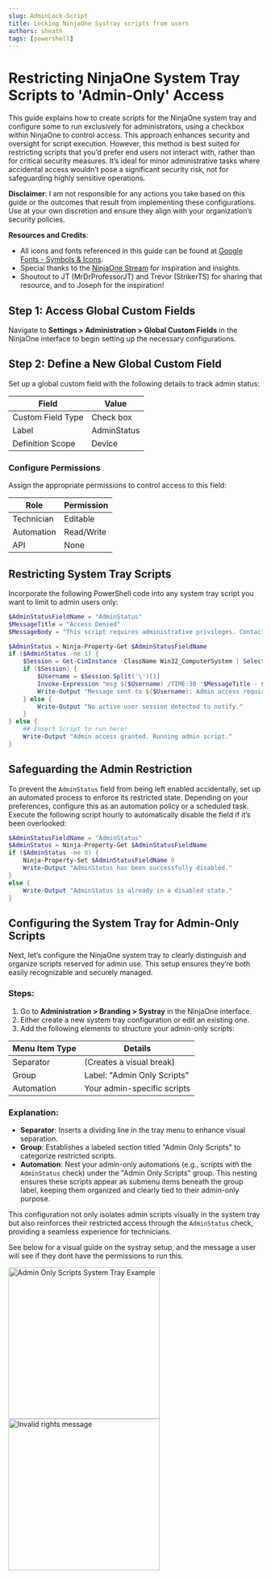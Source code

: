 ```yaml
---
slug: AdminLock-Script
title: Locking NinjaOne Systray scripts from users
authors: sheath
tags: [powershell]
---
```


# Restricting NinjaOne System Tray Scripts to 'Admin-Only' Access

This guide explains how to create scripts for the NinjaOne system tray and configure some to run exclusively for administrators, using a checkbox within NinjaOne to control access. This approach enhances security and oversight for script execution. However, this method is best suited for restricting scripts that you’d prefer end users not interact with, rather than for critical security measures. It’s ideal for minor administrative tasks where accidental access wouldn’t pose a significant security risk, not for safeguarding highly sensitive operations.

**Disclaimer**: I am not responsible for any actions you take based on this guide or the outcomes that result from implementing these configurations. Use at your own discretion and ensure they align with your organization’s security policies.

**Resources and Credits**:  
- All icons and fonts referenced in this guide can be found at [Google Fonts - Symbols & Icons](https://fonts.google.com/icons?icon.size=24&icon.color=%23e3e3e3).  
- Special thanks to the [NinjaOne Stream](https://www.youtube.com/watch?v=qBhk0awc3-c) for inspiration and insights.  
- Shoutout to JT (MrDrProfessorJT) and Trevor (StrikerTS) for sharing that resource, and to Joseph for the inspiration!

## Step 1: Access Global Custom Fields
Navigate to **Settings > Administration > Global Custom Fields** in the NinjaOne interface to begin setting up the necessary configurations.

## Step 2: Define a New Global Custom Field
Set up a global custom field with the following details to track admin status:

| Field             | Value        |
|-------------------|--------------|
| Custom Field Type | Check box    |
| Label            | AdminStatus  |
| Definition Scope | Device       |

### Configure Permissions
Assign the appropriate permissions to control access to this field:

| Role         | Permission   |
|--------------|--------------|
| Technician   | Editable     |
| Automation   | Read/Write   |
| API          | None         |

## Restricting System Tray Scripts
Incorporate the following PowerShell code into any system tray script you want to limit to admin users only:

```powershell
$AdminStatusFieldName = "AdminStatus"
$MessageTitle = "Access Denied"
$MessageBody = "This script requires administrative privileges. Contact your admin for assistance."

$AdminStatus = Ninja-Property-Get $AdminStatusFieldName
if ($AdminStatus -ne 1) {
    $Session = Get-CimInstance -ClassName Win32_ComputerSystem | Select-Object -ExpandProperty UserName
    if ($Session) {
        $Username = $Session.Split('\')[1]
        Invoke-Expression "msg $($Username) /TIME:30 '$MessageTitle - $MessageBody'"
        Write-Output "Message sent to $($Username): Admin access required."
    } else {
        Write-Output "No active user session detected to notify."
    }
} else {
    ## Insert Script to run here!
    Write-Output "Admin access granted. Running admin script."
}
```

## Safeguarding the Admin Restriction

To prevent the `AdminStatus` field from being left enabled accidentally, set up an automated process to enforce its restricted state. 
Depending on your preferences, configure this as an automation policy or a scheduled task. 
Execute the following script hourly to automatically disable the field if it’s been overlooked:

```powershell
$AdminStatusFieldName = "AdminStatus"
$AdminStatus = Ninja-Property-Get $AdminStatusFieldName
if ($AdminStatus -ne 0) {
    Ninja-Property-Set $AdminStatusFieldName 0
    Write-Output "AdminStatus has been successfully disabled."
}
else {
    Write-Output "AdminStatus is already in a disabled state."
}
```
## Configuring the System Tray for Admin-Only Scripts

Next, let’s configure the NinjaOne system tray to clearly distinguish and organize scripts reserved for admin use. This setup ensures they’re both easily recognizable and securely managed.

### Steps:
1. Go to **Administration > Branding > Systray** in the NinjaOne interface.
2. Either create a new system tray configuration or edit an existing one.
3. Add the following elements to structure your admin-only scripts:

| Menu Item Type    | Details                     |
|-------------------|-----------------------------|
| Separator         | (Creates a visual break)   |
| Group             | Label: "Admin Only Scripts" |
| Automation        | Your admin-specific scripts |

### Explanation:
- **Separator**: Inserts a dividing line in the tray menu to enhance visual separation.
- **Group**: Establishes a labeled section titled "Admin Only Scripts" to categorize restricted scripts.
- **Automation**: Nest your admin-only automations (e.g., scripts with the `AdminStatus` check) under the "Admin Only Scripts" group. This nesting ensures these scripts appear as submenu items beneath the group label, keeping them organized and clearly tied to their admin-only purpose.

This configuration not only isolates admin scripts visually in the system tray but also reinforces their restricted access through the `AdminStatus` check, providing a seamless experience for technicians.

See below for a visual guide on the systray setup, and the message a user will see if they dont have the permissions to run this.

<img src="https://github.com/user-attachments/assets/6fa5af98-e91d-49a6-b1e8-24e474745bb1" alt="Admin Only Scripts System Tray Example" width="300" /> <img src="https://github.com/user-attachments/assets/3e9481d7-bfbc-4106-90d4-dc4b03d5a6c7" alt="Invalid rights message" width="300" />


